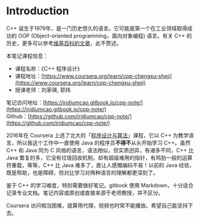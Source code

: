 # Introduction

C++ 诞生于1979年，是一门历史悠久的语言。它可能是第一个在工业领域取得成功的 OOP \(Object-oriented programming，面向对象编程\) 语言。有关 C++ 的历史，更多可以参考[维基百科的文章](https://en.wikipedia.org/wiki/C%2B%2B)，此不赘述。

本笔记课程信息：

* 课程名称：《C++ 程序设计》 
* 课程地址：[https://www.coursera.org/learn/cpp-chengxu-sheji](https://www.coursera.org/learn/cpp-chengxu-sheji)
* 授课老师：刘家瑛, 郭炜

笔记访问地址：[https://iridiumcao.gitbook.io/cpp-note/](https://iridiumcao.gitbook.io/cpp-note/)  
Github：[https://github.com/iridiumcao/cpp-note/](https://github.com/iridiumcao/cpp-note/)

2016年在 Coursera 上选了北大的「[程序设计与算法](https://www.coursera.org/specializations/biancheng-suanfa)」课程，它以 C++ 为教学语言，所以我这个工作中一直使用 Java 的程序员**不得不**从头开始学习 C++。虽然 C++ 和 Java 同为 C 风格的语言，语法相似，但实质迥异，有诸多不同，C++ 比 Java 繁复的多，它没有垃圾回收机制，却有超级难用的指针，有鸡肋一般的运算符重载，等等，C++ 比 Java 难多了，直让人感慨编码不易！以前的 Java 经验，既是帮助，也是障碍，但对比学习对两种语言的理解都更深刻了。

鉴于 C++ 的学习难度，特别需要做好笔记。gitbook 使用 Markdown，十分适合记录专业文档。笔记内容或原创或直接来源于老师教授，并不区分。

Coursera 访问相当困难，就算用代理，视频也时常不能播放。希望自己能坚持下去。

